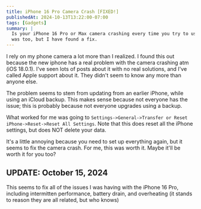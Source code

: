 ```yaml
---
title: iPhone 16 Pro Camera Crash [FIXED!]
publishedAt: 2024-10-13T13:22:00-07:00
tags: [Gadgets]
summary: |
  Is your iPhone 16 Pro or Max camera crashing every time you try to use it? Mine
  was too, but I have found a fix.
---
```

I rely on my phone camera a lot more than I realized. I found this out because
the new iphone has a real problem with the camera crashing atm (iOS 18.0.1).
I've seen lots of posts about it with no real solutions, and I've called Apple
support about it. They didn't seem to know any more than anyone else.

The problem seems to stem from updating from an earlier iPhone, while using an
iCloud backup. This makes sense because not everyone has the issue; this is
probably because not everyone upgrades using a backup.

What worked for me was going to `Settings->General->Transfer or Reset
iPhone->Reset->Reset All Settings`. Note that this does reset all the iPhone
settings, but does NOT delete your data.

It's a little annoying because you need to set up everything again, but it
seems to fix the camera crash. For me, this was worth it. Maybe it'll be worth
it for you too?

## UPDATE: October 15, 2024

This seems to fix all of the issues I was having with the iPhone 16 Pro,
including intermitten performance, battery drain, and overheating (it stands to
reason they are all related, but who knows)
